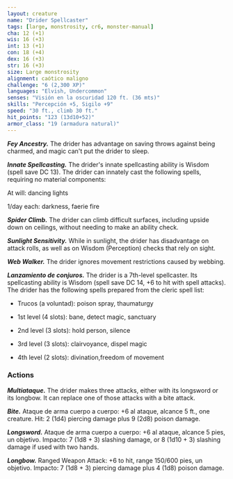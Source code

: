 ```yaml
---
layout: creature
name: "Drider Spellcaster"
tags: [large, monstrosity, cr6, monster-manual]
cha: 12 (+1)
wis: 16 (+3)
int: 13 (+1)
con: 18 (+4)
dex: 16 (+3)
str: 16 (+3)
size: Large monstrosity
alignment: caótico maligno
challenge: "6 (2,300 XP)"
languages: "Elvish, Undercommon"
senses: "Visión en la oscuridad 120 ft. (36 mts)"
skills: "Percepción +5, Sigilo +9"
speed: "30 ft., climb 30 ft."
hit_points: "123 (13d10+52)"
armor_class: "19 (armadura natural)"
---
```


***Fey Ancestry.*** The drider has advantage on saving throws against being charmed, and magic can't put the drider to sleep.

***Innate Spellcasting.*** The drider's innate spellcasting ability is Wisdom (spell save DC 13). The drider can innately cast the following spells, requiring no material components:

At will: dancing lights

1/day each: darkness, faerie fire

***Spider Climb.*** The drider can climb difficult surfaces, including upside down on ceilings, without needing to make an ability check.

***Sunlight Sensitivity.*** While in sunlight, the drider has disadvantage on attack rolls, as well as on Wisdom (Perception) checks that rely on sight.

***Web Walker.*** The drider ignores movement restrictions caused by webbing.

***Lanzamiento de conjuros.*** The drider is a 7th-level spellcaster. Its spellcasting ability is Wisdom (spell save DC 14, +6 to hit with spell attacks). The drider has the following spells prepared from the cleric spell list:

* Trucos (a voluntad): poison spray, thaumaturgy

* 1st level (4 slots): bane, detect magic, sanctuary

* 2nd level (3 slots): hold person, silence

* 3rd level (3 slots): clairvoyance, dispel magic

* 4th level (2 slots): divination,freedom of movement

### Actions

***Multiataque.*** The drider makes three attacks, either with its longsword or its longbow. It can replace one of those attacks with a bite attack.

***Bite.*** Ataque de arma cuerpo a cuerpo: +6 al ataque, alcance 5 ft., one creature. Hit: 2 (1d4) piercing damage plus 9 (2d8) poison damage.

***Longsword.*** Ataque de arma cuerpo a cuerpo: +6 al ataque, alcance 5 pies, un objetivo. Impacto: 7 (1d8 + 3) slashing damage, or 8 (1d10 + 3) slashing damage if used with two hands.

***Longbow.*** Ranged Weapon Attack: +6 to hit, range 150/600 pies, un objetivo. Impacto: 7 (1d8 + 3) piercing damage plus 4 (1d8) poison damage.